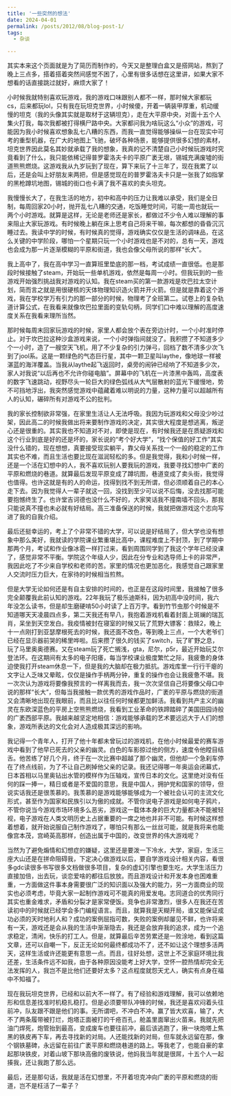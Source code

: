```yaml
---
title: '一些突然的想法'
date: 2024-04-01
permalink: /posts/2012/08/blog-post-1/
tags:
  - 杂谈

---
```


其实本来这个页面就是为了简历而制作的，今天又是整理白盒又是搭网站，熬到了晚上三点多，搭着搭着突然间感觉不困了，心里有很多话想在这里讲，如果大家不想看的话直接跳过就好，麻烦大家了！  
  
小时候我就特别喜欢玩游戏，我的游戏口味跟别人都不一样，那时候大家都玩cs，后来都玩lol，只有我在玩坦克世界，小时候傻，开着一辆装甲厚重，机动缓慢的坦克（我的头像其实就是取材于这辆坦克），走在大平原中央，对面十五个人集火打我，每次我都被打得横尸路中央。大家都问我为啥玩这么“小众”的游戏，可能因为我小时候喜欢想象乱七八糟的东西，而我一直觉得能够操纵一台在现实中可考的重型机器，在广大的地图上飞驰，破坏各种场景，能够提供很多幻想的素材，坦克世界因此莫名其妙就承载了我的想象，我真的记不清楚自己小时候玩游戏时究竟看到了什么，我只能依稀记得普罗霍洛夫卡的平原广袤无垠，锡城充满废墟的街道熊熊燃烧。这游戏我从九岁玩到了现在，算下来玩了十三年了，现在我累了以后，还是会叫上好朋友来两把，但是感觉现在的普罗霍洛夫卡只是一张我了如指掌的黑枪蹲坑地图，锡城的街口也卡满了我不喜欢的卖头坦克。  
  
我慢慢长大了，在我生活的地方，初中和高中的压力让我难以承受，我们是全日制，每周回家20小时，抛开乱七八糟的交通，吃饭睡觉时间，可能一周也就玩一两个小时游戏。就算是这样，无论是老师还是家长，都做过不少令人难以理解的事来阻止大家玩游戏。有时候晚上躺在床上思考自己将来干嘛，每次都想的昏昏沉沉睡过去。我读中学的时候，有时候真的觉得，游戏确实仅仅是生活的调味品，在这么关键的中学阶段，哪怕一个星期只玩一个小时游戏也是不对的，总有一天，游戏也会成为那一片逐渐模糊的平原和街道，我也会像父母所说的那样“长大”。  
  
我上高中了，我在高中学习一直算班里垫底的那一档，考试成绩一直很低。也是那段时候接触了steam，开始玩一些单机游戏，依然是每周一小时。但我玩到的一些游戏开始强烈挑战我对游戏的认知。我在steam买的第一款游戏是坎巴拉太空计划，简而言之就是用很硬核的天体物理知识造火箭并开火箭。但是就是靠着这个游戏，我在学校学万有引力的那一部分的时候，物理考了全班第二。试卷上的复杂轨道计算公式，在我看来就像坎巴拉里面的变轨句柄，同学们口中难以理解的高度速度关系在我看来理所当然。  
  
那时候每周末回家玩游戏的时候，家里人都会放个表在旁边计时，一个小时准时停止。对于坎巴拉这种沙盒游戏来说，一个小时弹指间就没了。我积攒了不知道多少个一小时，造了一艘空天飞机，用了不少复杂的引力弹弓，回档了数不清多少次飞到了jool系。这是一颗绿色的气态巨行星，其中一颗卫星叫laythe，像地球一样被湛蓝的海洋覆盖。当我从laythe起飞返回时，桌旁的闹钟已经响了不知道多少次，家人对我说“以后再也不允许你碰电脑”。屏幕中的飞机在一片漆黑中轰鸣，高度表的数字飞速跳动，视野尽头一轮巨大的绿色弧线从大气层散射的蓝光下缓慢地，势不可挡地浮出，我突然感觉游戏中蕴藏着难以明说的力量，这种力量可以超越所有人的认知，碾碎所有对游戏不公的批判。  
  
我的家长控制欲非常强，在家里生活让人无法呼吸。我因为玩游戏和父母没少吵过架，因此高二的时候我做出将来要制作游戏的决定，其实很大程度是想逃离，叛逆心还是很重的。其实我也不知道对不对，即使是现在，有时候我还是在质疑游戏和这个行业到底是好的还是坏的，家长说的“考个好大学”，“找个保值的好工作”其实没什么错的，现在想想，真要接受现实躺平，靠父母关系找一个一般的稳定的工作其实也不难，而且生活也要比现在滋润轻松的多。但是我觉得，我和小时候一样，还是一个活在幻想中的人，我不喜欢玩别人要我玩的游戏，我要寻找幻想中广袤的平原和燃烧的巷道。就算最后发现平原变成了蹲坑图，巷道变成了卖头街，我觉得也值得。也许这就是有的人的命运，找得到找不到无所谓，但必须顺着自己的本心走下去。因为我觉得人一辈子就这一回，没找到至少可以说不后悔，没去找那可能要抱憾终生了。也许堂吉诃德也没什么不好的，大家笑话我不撞南墙不回头，那我只能说真不撞也未必就有好结局。高三准备保送的时候，我就把做游戏这个志向写进了我的自我介绍。  
  
最后还挺幸运的，考上了个非常不错的大学，可以说是好结局了，但大学也没有想象中那么美好，我就读的学院课业繁重堪比高中，课程难度上不封顶，到了学期中那两个月，考试和作业像冰雹一样打过来，看到周围同学到了我这个学年已经没课了，感觉非常不平衡。学院这个年级人少，因此在分专业和选导师上卡的非常严，我因此吃了不少来自学校和老师的苦。家里的情况也更加恶化，我感觉自己跟家里人交流时压力巨大，在家待的时候相当煎熬。  
  
但是大学无论如何还是有自主安排的时间的，也正是在这段时间里，我接触了很多完全颠覆我此前认知的游戏。22年我玩了极乐迪斯科，因为初高中没时间，我六年没怎么读书，但是却生磨硬啃50小时读了上百万字。看到竹节虫那个时候是不知道哪天天凌晨四点多，第二天我还有早八，我抱着游戏机看着封面上斑斓的瑞瓦肖，呆坐到天空发白。我疫情被封在寝室的时候又玩了荒野大镖客：救赎2，晚上十一点刚打到亚瑟摩根死去的时候，我还面不改色，等到晚上三点，一个大老爷们已经在显示器前哭的稀里哗啦。后来攒了很久的钱买了switch，玩了旷野之息，玩了马里奥奥德赛。又在steam玩了死亡搁浅，gta，尼尔，p5r，最近开始玩艾尔登法环。在这期间有太多的电子阳痿，每当学校课业极度繁忙之际，我疲惫的身体迫使我打开steam休息一下，但是我的大脑却在极力抵抗。游戏库里一行行干瘪的文字让人乏味又晕眩，仅仅是操作手柄两分钟，重复的操作也会让我疲惫不堪。我一次次认为游戏将要像我预言的一样离我而去，我一次次坚信自己将要像父母口中说的那样“长大”，但每当我接触一款优秀的游戏作品时，广袤的平原与燃烧的街道又会清晰地出现在我眼前，而且比以往任何时候都更加鲜活。我看到共产主义的幽灵在东欧深蓝色的平房上空熊熊燃烧，我看到工业革命的铁蹄踏碎了美国田园诗般的广袤西部平原。我越来越坚定地相信：游戏能够承载的艺术要远远大于人们的想象，游戏所表达的文化会对人造成极其深远的影响。  

我记得一个青年人，打开了他十年都未曾玩过的游戏机，在他小时候最爱的赛车游戏中看到了他早已死去的父亲的幽灵。白色的车影掠过他的侧方，速度令他瞠目结舌。他苦练了好几个月，终于在一次比赛中超越了那个幽灵，但他却一个急刹车停在了终点线前，为了不让自己刷掉他父亲的记录。我还记得哪一年奥运会闭幕式，日本首相以马里奥钻出水管的模样作为压轴戏，宣传日本的文化。这里绝对没有任何的踩一捧一，精日或者是不爱国的意思，我是中国人，拥护党和国家的领导，但说实话我还是很羡慕的。我羡慕的是游戏能够能够成为一个被社会认可的主流文化形式，甚至作为国家和民族引以为傲的成就。不管你说电子游戏是如何电子鸦片，不管你说当今游戏市场环境多么恶劣，游戏这一载体本身的巨大力量都决不能被轻视，电子游戏在人类文明历史上占据重要的一席之地也并非不可能。有时候这样想着想着，就开始说服自己制作游戏了，哪怕只有那么一丝丝可能，就是我将来也能像宫本茂，宫崎英高那样，创造出属于中国的，改变世界的伟大游戏呢？  

当然为了避免煽情和幻想症的嫌疑，这里还是要泼一下冷水，大学，家庭，生活三座大山还是在拼命阻碍我，下定决心做游戏以后，要自学游戏设计相关内容，看很多gdc读很多书写很多文档做很多项目，复杂的虚幻引擎也要生吃，大学生活压力直接加倍，出去玩，谈恋爱啥的都往后放放。而且游戏设计和开发本身也困难重重，一方面做这件事本身需要很广泛的知识面以及强大的能力，另一方面商业的现实也必须考虑，毕竟大家一起制作游戏可不能真的用爱发电。志同道合的优秀同行其实也重金难求，矛盾和分裂才是家常便饭。竞争也非常激烈，很多人在我还在苦读初中的时候就已经学会多门编程语言。而且，就算我是天糊开局，谁又能保证成功必须的天时地利人和？成功的案例屈指可数，失败的案例却屡见不鲜，也许将来有一天，游戏还是会从我的生活中渐渐隐去，我还是会放弃我的追求，成为一个追求稳定，清闲，快乐的打工人。但是，就算最后辛苦劳累还是一败涂地，看到这篇文章，还可以自嘲一下，反正无论如何最终都成功不了，还不如让这个理想多活两天，这样生活或许还能更有意思一点。而且，往好处想，这世上不乏家庭环境比我还差，生活条件远不如我，由于各种原因没能考上好大学，空怀一腔热情却完全无法发挥的人，我岂不是比他们还要好太多？这点程度就怨天尤人，确实有点身在福中不知福了。 

现在我玩坦克世界，已经和以前大不一样了。有了经验和游戏理解，我可以依赖地形和信息差找准时机稳扎稳打。但是必须要带队冲锋的时候，我还是喜欢闷着头往前冲，队友跟不跟是他们的事。无所谓吧，不冲白不冲。赢了皆大欢喜，输了，大不了两条履带被打烂，炮塔正面被打的千疮百孔，舱盖里面窜出火苗来。我就先把油门焊死，炮管抬到最高，变成废车也要往前冲，最后该逃跑了，揪一块炮塔上焦黑的铁皮再下车，再去寻找新的对局。人还能找新的对局，但车就永远留在那，像个钢铁墓碑，永远留在前往广袤平原和燃烧巷道的路上。等我老了，也能自豪的拿起那块铁皮，对着山坡下那块高傲的废铁说，他妈我当年就是很屌，十五个人一起揍我，还让我跑了那么远。

最后，还是那句话，我就是活在幻想里，不开着坦克冲向广袤的平原和燃烧的街道，岂不是枉活了一辈子？
